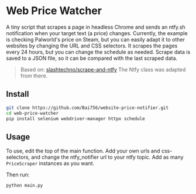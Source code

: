 # Web Price Watcher

A tiny script that scrapes a page in headless Chrome and sends an ntfy.sh notification when your target text (a price) changes. Currently, the example is checking Palworld's price on Steam, but you can easily adapt it to other websites by changing the URL and CSS selectors. It scrapes the pages every 24 hours, but you can change the schedule as needed. Scrape data is saved to a JSON file, so it can be compared with the last scraped data.

> Based on: [slashtechno/scrape-and-ntfy](https://github.com/slashtechno/scrape-and-ntfy/tree/main) The Ntfy class was adapted from there.

## Install

```bash
git clone https://github.com/Bai756/website-price-notifier.git
cd web-price-watcher
pip install selenium webdriver-manager httpx schedule
```

## Usage

To use, edit the top of the main function. Add your own urls and css-selectors, and change the ntfy_notifier url to your ntfy topic. Add as many `PriceScraper` instances as you want.

Then run:

```bash
python main.py
```
